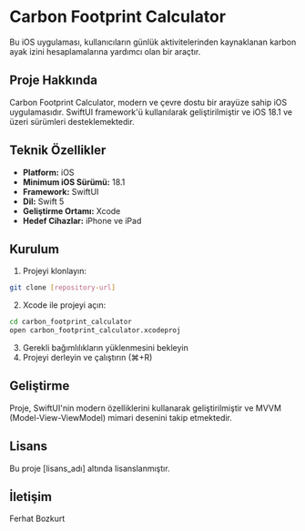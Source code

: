 # Carbon Footprint Calculator

Bu iOS uygulaması, kullanıcıların günlük aktivitelerinden kaynaklanan karbon ayak izini hesaplamalarına yardımcı olan bir araçtır.

## Proje Hakkında

Carbon Footprint Calculator, modern ve çevre dostu bir arayüze sahip iOS uygulamasıdır. SwiftUI framework'ü kullanılarak geliştirilmiştir ve iOS 18.1 ve üzeri sürümleri desteklemektedir.

## Teknik Özellikler

- **Platform:** iOS
- **Minimum iOS Sürümü:** 18.1
- **Framework:** SwiftUI
- **Dil:** Swift 5
- **Geliştirme Ortamı:** Xcode
- **Hedef Cihazlar:** iPhone ve iPad

## Kurulum

1. Projeyi klonlayın:
```bash
git clone [repository-url]
```

2. Xcode ile projeyi açın:
```bash
cd carbon_footprint_calculator
open carbon_footprint_calculator.xcodeproj
```

3. Gerekli bağımlılıkların yüklenmesini bekleyin
4. Projeyi derleyin ve çalıştırın (⌘+R)

## Geliştirme

Proje, SwiftUI'nin modern özelliklerini kullanarak geliştirilmiştir ve MVVM (Model-View-ViewModel) mimari desenini takip etmektedir.

## Lisans

Bu proje [lisans_adı] altında lisanslanmıştır.

## İletişim

Ferhat Bozkurt

